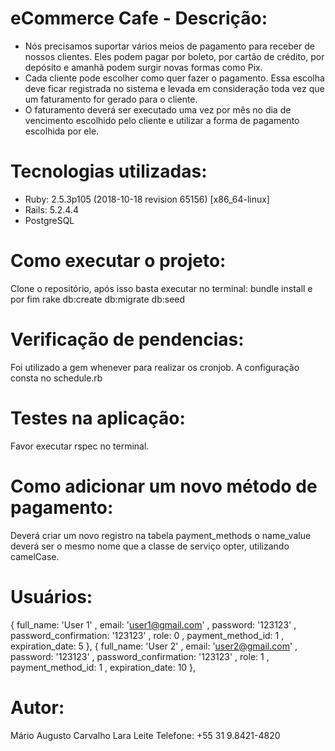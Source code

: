 # eCommerce Cafe - Descrição:

-   Nós precisamos suportar vários meios de pagamento para receber de nossos clientes. Eles podem pagar por boleto, por cartão de crédito, por depósito e amanhã podem surgir novas formas como Pix.
-   Cada cliente pode escolher como quer fazer o pagamento. Essa escolha deve ficar registrada no sistema e levada em consideração toda vez que um faturamento for gerado para o cliente.
-   O faturamento deverá ser executado uma vez por mês no dia de vencimento escolhido pelo cliente e utilizar a forma de pagamento escolhida por ele.

# Tecnologias utilizadas:

- Ruby: 2.5.3p105 (2018-10-18 revision 65156) [x86_64-linux]
- Rails: 5.2.4.4
- PostgreSQL

# Como executar o projeto:
Clone o repositório, após isso basta executar no terminal: bundle install e por fim rake db:create db:migrate db:seed

# Verificação de pendencias:
Foi utilizado a gem whenever para realizar os cronjob. A configuração consta no schedule.rb

# Testes na aplicação:
Favor executar rspec no terminal.

# Como adicionar um novo método de pagamento:
Deverá criar um novo registro na tabela payment_methods o name_value deverá ser o mesmo nome que a classe de serviço opter, utilizando camelCase.

# Usuários:
{ full_name: 'User 1' , email: 'user1@gmail.com' , password: '123123' , password_confirmation: '123123' , role: 0 , payment_method_id: 1 , expiration_date: 5 },
{ full_name: 'User 2' , email: 'user2@gmail.com' , password: '123123' , password_confirmation: '123123' , role: 1 , payment_method_id: 1 , expiration_date: 10 },

# Autor:
Mário Augusto Carvalho Lara Leite
Telefone: +55 31 9.8421-4820